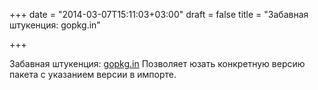 +++
date = "2014-03-07T15:11:03+03:00"
draft = false
title = "Забавная штукенция: gopkg.in"

+++

<p>Забавная штукенция:&nbsp;<a href="http://godoc.org/gopkg.in/v1/docs">gopkg.in</a> Позволяет юзать конкретную версию пакета с указанием версии в импорте.</p>

